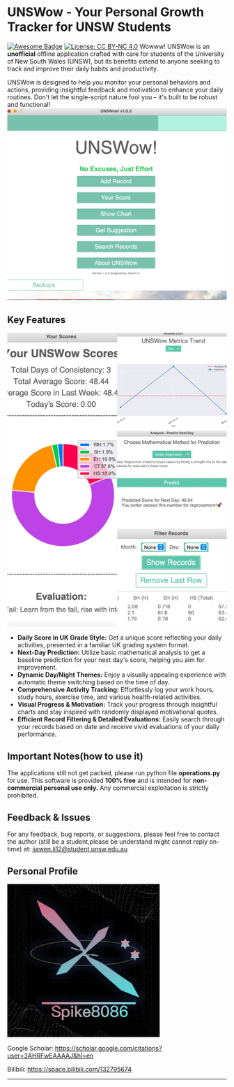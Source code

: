 # UNSWow - Your Personal Growth Tracker for UNSW Students

[![Awesome Badge](https://img.shields.io/badge/Awesome-UNSWow-brightgreen.svg)](https://github.com/your-github-username/your-repo-name)
[![License: CC BY-NC 4.0](https://img.shields.io/badge/License-CC%20BY--NC%204.0-lightgrey.svg)](https://creativecommons.org/licenses/by-nc/4.0/)
Wowww! UNSWow is an **unofficial** offline application crafted with care for students of the University of New South Wales (UNSW), but its benefits extend to anyone seeking to track and improve their daily habits and productivity.

UNSWow is designed to help you monitor your personal behaviors and actions, providing insightful feedback and motivation to enhance your daily routines. Don't let the single-script nature fool you – it's built to be robust and functional! 
<img src="display1.png">

## Key Features
<img src="display_merge.jpg">

* **Daily Score in UK Grade Style:** Get a unique score reflecting your daily activities, presented in a familiar UK grading system format.
* **Next-Day Prediction:** Utilize basic mathematical analysis to get a baseline prediction for your next day's score, helping you aim for improvement.
* **Dynamic Day/Night Themes:** Enjoy a visually appealing experience with automatic theme switching based on the time of day.
* **Comprehensive Activity Tracking:** Effortlessly log your work hours, study hours, exercise time, and various health-related activities.
* **Visual Progress & Motivation:** Track your progress through insightful charts and stay inspired with randomly displayed motivational quotes.
* **Efficient Record Filtering & Detailed Evaluations:** Easily search through your records based on date and receive vivid evaluations of your daily performance.

## Important Notes(how to use it)
The applications still not get packed, please run python file **operations.py** for use.
This software is provided **100% free** and is intended for **non-commercial personal use only.** Any commercial exploitation is strictly prohibited.

## Feedback & Issues

For any feedback, bug reports, or suggestions, please feel free to contact the author (still be a student,please be understand might cannot reply on-time) at: jiawen.li12@student.unsw.edu.au

## Personal Profile
<img src="Spike8086.png" width="350" height="350">

Google Scholar: https://scholar.google.com/citations?user=3AHRFwEAAAAJ&hl=en

Bilibili: https://space.bilibili.com/132795674

---
